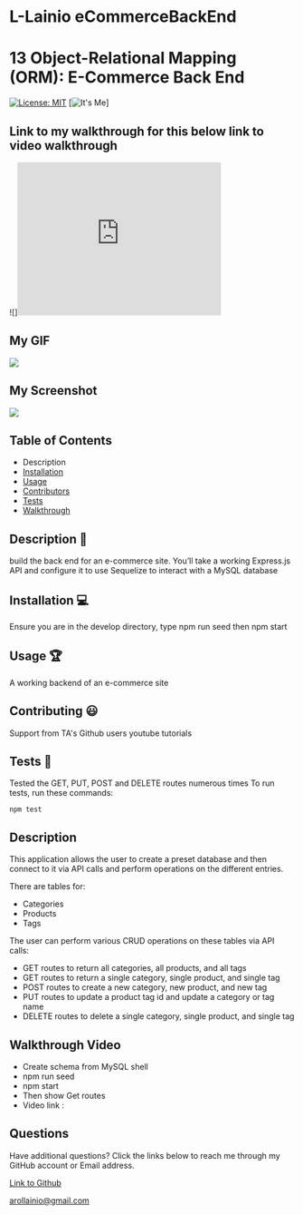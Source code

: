 # L-Lainio eCommerceBackEnd
# 13 Object-Relational Mapping (ORM): E-Commerce Back End

[![License: MIT](https://img.shields.io/badge/License-MIT-yellow.svg)](https://opensource.org/licenses/MIT) [![It's Me](https://img.shields.io/badge/Lora-Lainio-4baaaa.svg)]

## Link to my walkthrough for this below link to video walkthrough
![]<iframe src="https://share.zight.com/Wnu8rnlD" width="360" height="270" style="border:none" frameborder="0" allow="accelerometer; autoplay; clipboard-write; encrypted-media; gyroscope; picture-in-picture" allowtransparency="true" allowfullscreen="true"></iframe>

## My GIF
![](./assets/images/Zight%20Recording%202024-5-23%20at%206.42.08%20PM.gif)

## My Screenshot
![](./assets/images/Zight%202024-5-23%20at%206.48.16%20PM.png)

## Table of Contents
* Description
* [Installation](#installation-💻)
* [Usage](#usage-🏆)
* [Contributors](#contributors-😃)
* [Tests](#tests-🧪)
* [Walkthrough](#video-📺)

## Description 📝
build the back end for an e-commerce site. You’ll take a working Express.js API and configure it to use Sequelize to interact with a MySQL database

## Installation 💻
Ensure you are in the develop directory, type npm run seed then npm start

## Usage 🏆
A working backend of an e-commerce site

## Contributing 😃
Support from TA's Github users youtube tutorials

## Tests 🧪
Tested the GET, PUT, POST and DELETE routes numerous times
To run tests, run these commands:
```
npm test
```


## Description

This application allows the user to create a preset database and then connect to it via API calls and perform operations on the different entries.

There are tables for:

- Categories
- Products
- Tags

The user can perform various CRUD operations on these tables via API calls:

- GET routes to return all categories, all products, and all tags
- GET routes to return a single category, single product, and single tag
- POST routes to create a new category, new product, and new tag
- PUT routes to update a product tag id and update a category or tag name
- DELETE routes to delete a single category, single product, and single tag

## Walkthrough Video
- Create schema from MySQL shell
- npm run seed
- npm start
- Then show Get routes
- Video link :
<!-- add video link here -->

## Questions

Have additional questions? Click the links below to reach me through my GitHub account or Email address.

[Link to Github](https://github.com/L-Lainio)

<a href="mailto:arollainio@gmail.com">arollainio@gmail.com</a>
